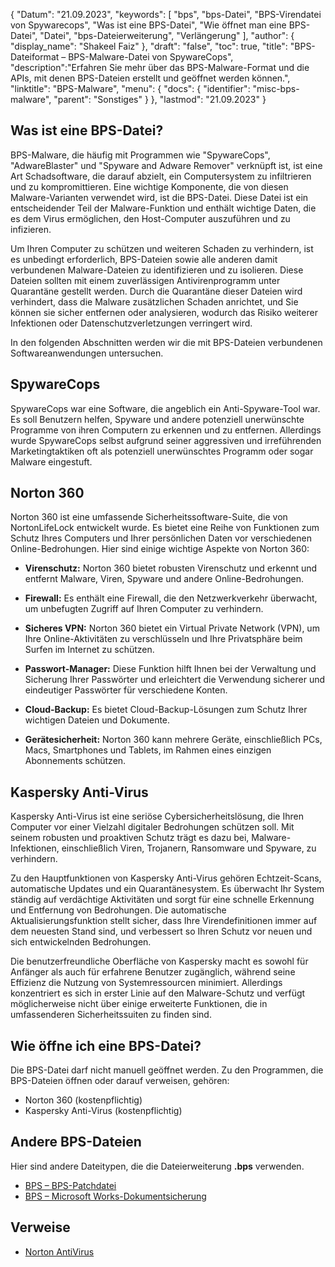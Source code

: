 {
"Datum": "21.09.2023",
  "keywords": [
"bps",
"bps-Datei",
"BPS-Virendatei von Spywarecops",
"Was ist eine BPS-Datei",
"Wie öffnet man eine BPS-Datei",
"Datei",
"bps-Dateierweiterung",
"Verlängerung"
],
  "author": {
"display_name": "Shakeel Faiz"
},
"draft": "false",
"toc": true,
"title": "BPS-Dateiformat – BPS-Malware-Datei von SpywareCops",
  "description":"Erfahren Sie mehr über das BPS-Malware-Format und die APIs, mit denen BPS-Dateien erstellt und geöffnet werden können.",
"linktitle": "BPS-Malware",
  "menu": {
    "docs": {
      "identifier": "misc-bps-malware",
"parent": "Sonstiges"
}
},
"lastmod": "21.09.2023"
}

## Was ist eine BPS-Datei?

BPS-Malware, die häufig mit Programmen wie "SpywareCops", "AdwareBlaster" und "Spyware and Adware Remover" verknüpft ist, ist eine Art Schadsoftware, die darauf abzielt, ein Computersystem zu infiltrieren und zu kompromittieren. Eine wichtige Komponente, die von diesen Malware-Varianten verwendet wird, ist die BPS-Datei. Diese Datei ist ein entscheidender Teil der Malware-Funktion und enthält wichtige Daten, die es dem Virus ermöglichen, den Host-Computer auszuführen und zu infizieren.

Um Ihren Computer zu schützen und weiteren Schaden zu verhindern, ist es unbedingt erforderlich, BPS-Dateien sowie alle anderen damit verbundenen Malware-Dateien zu identifizieren und zu isolieren. Diese Dateien sollten mit einem zuverlässigen Antivirenprogramm unter Quarantäne gestellt werden. Durch die Quarantäne dieser Dateien wird verhindert, dass die Malware zusätzlichen Schaden anrichtet, und Sie können sie sicher entfernen oder analysieren, wodurch das Risiko weiterer Infektionen oder Datenschutzverletzungen verringert wird.

In den folgenden Abschnitten werden wir die mit BPS-Dateien verbundenen Softwareanwendungen untersuchen.

## SpywareCops

SpywareCops war eine Software, die angeblich ein Anti-Spyware-Tool war. Es soll Benutzern helfen, Spyware und andere potenziell unerwünschte Programme von ihren Computern zu erkennen und zu entfernen. Allerdings wurde SpywareCops selbst aufgrund seiner aggressiven und irreführenden Marketingtaktiken oft als potenziell unerwünschtes Programm oder sogar Malware eingestuft.

## Norton 360

Norton 360 ist eine umfassende Sicherheitssoftware-Suite, die von NortonLifeLock entwickelt wurde. Es bietet eine Reihe von Funktionen zum Schutz Ihres Computers und Ihrer persönlichen Daten vor verschiedenen Online-Bedrohungen. Hier sind einige wichtige Aspekte von Norton 360:

- **Virenschutz:** Norton 360 bietet robusten Virenschutz und erkennt und entfernt Malware, Viren, Spyware und andere Online-Bedrohungen.

- **Firewall:** Es enthält eine Firewall, die den Netzwerkverkehr überwacht, um unbefugten Zugriff auf Ihren Computer zu verhindern.

- **Sicheres VPN:** Norton 360 bietet ein Virtual Private Network (VPN), um Ihre Online-Aktivitäten zu verschlüsseln und Ihre Privatsphäre beim Surfen im Internet zu schützen.

- **Passwort-Manager:** Diese Funktion hilft Ihnen bei der Verwaltung und Sicherung Ihrer Passwörter und erleichtert die Verwendung sicherer und eindeutiger Passwörter für verschiedene Konten.

- **Cloud-Backup:** Es bietet Cloud-Backup-Lösungen zum Schutz Ihrer wichtigen Dateien und Dokumente.

- **Gerätesicherheit:** Norton 360 kann mehrere Geräte, einschließlich PCs, Macs, Smartphones und Tablets, im Rahmen eines einzigen Abonnements schützen.

## Kaspersky Anti-Virus

Kaspersky Anti-Virus ist eine seriöse Cybersicherheitslösung, die Ihren Computer vor einer Vielzahl digitaler Bedrohungen schützen soll. Mit seinem robusten und proaktiven Schutz trägt es dazu bei, Malware-Infektionen, einschließlich Viren, Trojanern, Ransomware und Spyware, zu verhindern.

Zu den Hauptfunktionen von Kaspersky Anti-Virus gehören Echtzeit-Scans, automatische Updates und ein Quarantänesystem. Es überwacht Ihr System ständig auf verdächtige Aktivitäten und sorgt für eine schnelle Erkennung und Entfernung von Bedrohungen. Die automatische Aktualisierungsfunktion stellt sicher, dass Ihre Virendefinitionen immer auf dem neuesten Stand sind, und verbessert so Ihren Schutz vor neuen und sich entwickelnden Bedrohungen.

Die benutzerfreundliche Oberfläche von Kaspersky macht es sowohl für Anfänger als auch für erfahrene Benutzer zugänglich, während seine Effizienz die Nutzung von Systemressourcen minimiert. Allerdings konzentriert es sich in erster Linie auf den Malware-Schutz und verfügt möglicherweise nicht über einige erweiterte Funktionen, die in umfassenderen Sicherheitssuiten zu finden sind.

## Wie öffne ich eine BPS-Datei?

Die BPS-Datei darf nicht manuell geöffnet werden. Zu den Programmen, die BPS-Dateien öffnen oder darauf verweisen, gehören:

- Norton 360 (kostenpflichtig)
- Kaspersky Anti-Virus (kostenpflichtig)

## Andere BPS-Dateien

Hier sind andere Dateitypen, die die Dateierweiterung **.bps** verwenden.

- [BPS – BPS-Patchdatei](/game/bps/)
- [BPS – Microsoft Works-Dokumentsicherung](/misc/bps-works/)

## Verweise
* [Norton AntiVirus](https://en.wikipedia.org/wiki/Norton_AntiVirus)

